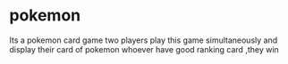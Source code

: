 # pokemon
Its a pokemon card game 
two players play this game simultaneously and display their card of pokemon 
whoever have good ranking card ,they win 
